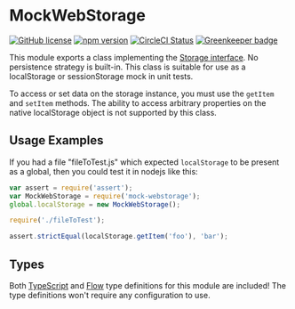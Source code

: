 # MockWebStorage

[![GitHub license](https://img.shields.io/badge/license-MIT-blue.svg)](https://github.com/Macil/mock-webstorage/blob/master/LICENSE.txt) [![npm version](https://img.shields.io/npm/v/mock-webstorage.svg?style=flat)](https://www.npmjs.com/package/mock-webstorage) [![CircleCI Status](https://circleci.com/gh/Macil/mock-webstorage.svg?style=shield)](https://circleci.com/gh/Macil/mock-webstorage) [![Greenkeeper badge](https://badges.greenkeeper.io/Macil/mock-webstorage.svg)](https://greenkeeper.io/)

This module exports a class implementing the [Storage
interface](https://developer.mozilla.org/en-US/docs/Web/API/Storage). No
persistence strategy is built-in. This class is suitable for use as a
localStorage or sessionStorage mock in unit tests.

To access or set data on the storage instance, you must use the `getItem` and
`setItem` methods. The ability to access arbitrary properties on the native
localStorage object is not supported by this class.

## Usage Examples

If you had a file "fileToTest.js" which expected `localStorage` to be present
as a global, then you could test it in nodejs like this:

```js
var assert = require('assert');
var MockWebStorage = require('mock-webstorage');
global.localStorage = new MockWebStorage();

require('./fileToTest');

assert.strictEqual(localStorage.getItem('foo'), 'bar');
```

## Types

Both [TypeScript](https://www.typescriptlang.org/) and
[Flow](https://flowtype.org/) type definitions for this module are included!
The type definitions won't require any configuration to use.
